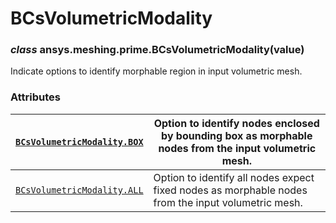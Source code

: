 <!-- vale off -->

<a id="bcsvolumetricmodality"></a>

# BCsVolumetricModality

<a id="ansys.meshing.prime.BCsVolumetricModality"></a>

### *class* ansys.meshing.prime.BCsVolumetricModality(value)

Indicate options to identify morphable region in input volumetric mesh.

<!-- !! processed by numpydoc !! -->

### Attributes

| [`BCsVolumetricModality.BOX`](ansys.meshing.prime.BCsVolumetricModality.BOX.md#ansys.meshing.prime.BCsVolumetricModality.BOX)   | Option to identify nodes enclosed by bounding box as morphable nodes from the input volumetric mesh.   |
|---------------------------------------------------------------------------------------------------------------------------------|--------------------------------------------------------------------------------------------------------|
| [`BCsVolumetricModality.ALL`](ansys.meshing.prime.BCsVolumetricModality.ALL.md#ansys.meshing.prime.BCsVolumetricModality.ALL)   | Option to identify all nodes expect fixed nodes as morphable nodes from the input volumetric mesh.     |
<!-- vale on -->
